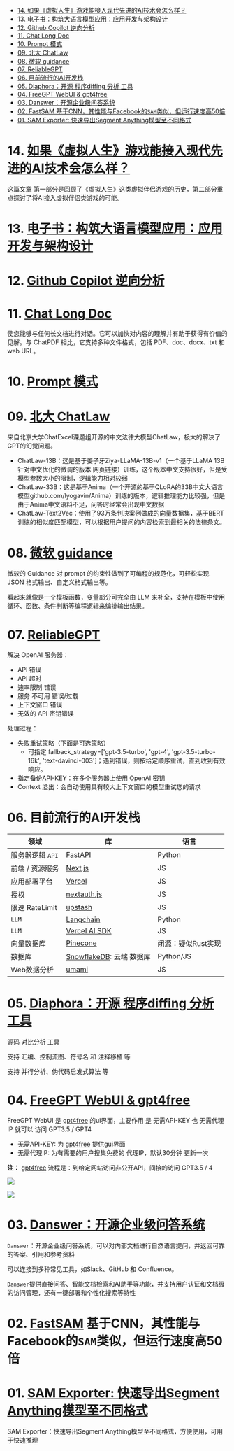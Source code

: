 - [14. 如果《虚拟人生》游戏能接入现代先进的AI技术会怎么样？](#14-如果虚拟人生游戏能接入现代先进的ai技术会怎么样)
- [13. 电子书：构筑大语言模型应用：应用开发与架构设计](#13-电子书构筑大语言模型应用应用开发与架构设计)
- [12. Github Copilot 逆向分析](#12-github-copilot-逆向分析)
- [11. Chat Long Doc](#11-chat-long-doc)
- [10. Prompt 模式](#10-prompt-模式)
- [09. 北大 ChatLaw](#09-北大-chatlaw)
- [08. 微软 guidance](#08-微软-guidance)
- [07. ReliableGPT](#07-reliablegpt)
- [06. 目前流行的AI开发栈](#06-目前流行的ai开发栈)
- [05. Diaphora：开源 程序diffing 分析 工具](#05-diaphora开源-程序diffing-分析-工具)
- [04. FreeGPT WebUI \& gpt4free](#04-freegpt-webui--gpt4free)
- [03. Danswer：开源企业级问答系统](#03-danswer开源企业级问答系统)
- [02. FastSAM 基于CNN，其性能与Facebook的`SAM`类似，但运行速度高50倍](#02-fastsam-基于cnn其性能与facebook的sam类似但运行速度高50倍)
- [01. SAM Exporter: 快速导出Segment Anything模型至不同格式](#01-sam-exporter-快速导出segment-anything模型至不同格式)

# 14. [如果《虚拟人生》游戏能接入现代先进的AI技术会怎么样？](https://weibo.com/1727858283/N7CZG9P0m)

这篇文章 第一部分是回顾了《虚拟人生》这类虚拟伴侣游戏的历史，第二部分重点探讨了将AI接入虚拟伴侣类游戏的可能。

# 13. [电子书：构筑大语言模型应用：应用开发与架构设计](https://aigc.phodal.com/?continueFlag=785b1b86603c0b46a030ec215edcaf12)

# 12. [Github Copilot 逆向分析](https://github.com/mengjian-github/copilot-analysis)

# 11. [Chat Long Doc](https://github.com/webpilot-ai/ChatLongDoc)

使您能够与任何长文档进行对话。它可以加快对内容的理解并有助于获得有价值的见解。与 ChatPDF 相比，它支持多种文件格式，包括 PDF、doc、docx、txt 和 web URL。

# 10. [Prompt 模式](https://prompt-patterns.phodal.com/?continueFlag=785b1b86603c0b46a030ec215edcaf12)

# 09. [北大 ChatLaw](https://github.com/PKU-YuanGroup/ChatLaw)

来自北京大学ChatExcel课题组开源的中文法律大模型ChatLaw，极大的解决了GPT的幻觉问题。

+ ChatLaw-13B：这是基于姜子牙Ziya-LLaMA-13B-v1（一个基于LLaMA 13B针对中文优化的微调的版本 网页链接）训练，这个版本中文支持很好，但是受模型参数大小的限制，逻辑能力相对较弱
+ ChatLaw-33B：这是基于Anima（一个开源的基于QLoRA的33B中文大语言模型github.com/lyogavin/Anima）训练的版本，逻辑推理能力比较强，但是由于Anima中文语料不足，问答时经常会出现中文数据
+ ChatLaw-Text2Vec：使用了93万条判决案例做成的向量数据集，基于BERT训练的相似度匹配模型，可以根据用户提问的内容检索到最相关的法律条文。

# 08. [微软 guidance](https://github.com/microsoft/guidance)

微软的 Guidance 对 prompt 的约束性做到了可编程的规范化，可轻松实现 JSON 格式输出、自定义格式输出等。

看起来就像是一个模板函数，变量部分可完全由 LLM 来补全，支持在模板中使用循环、函数、条件判断等编程逻辑来编排输出结果。 ​​​

# 07. [ReliableGPT](https://github.com/BerriAI/reliableGPT) 

解决 OpenAI 服务器：

+ API 错误
+ API 超时
+ 速率限制 错误
+ 服务 不可用 错误/过载
+ 上下文窗口 错误
+ 无效的 API 密钥错误

处理过程：

+ 失败重试策略（下面是可选策略）
    - 可指定 fallback_strategy=['gpt-3.5-turbo', 'gpt-4', 'gpt-3.5-turbo-16k', 'text-davinci-003']；遇到错误，则按给定顺序重试，直到收到有效响应。
+ 指定备份API-KEY：在多个服务器上使用 OpenAI 密钥
+ Context 溢出：会自动使用具有较大上下文窗口的模型重试您的请求

# 06. 目前流行的AI开发栈

|领域|库|语言|
|--|--|--|
|服务器逻辑 `API`|[FastAPI](https://fastapi.tiangolo.com/)|Python|
|前端 / 资源服务|[Next.js](https://github.com/vercel/next.js/)|JS|
|应用部署平台|[Vercel](https://vercel.com/)|JS|
|授权|[nextauth.js](https://next-auth.js.org/)|JS|
|限速 RateLimit|[upstash](https://github.com/upstash/ratelimit)|JS|
|`LLM`|[Langchain](https://github.com/hwchase17/langchain)|Python|
|`LLM`|[Vercel AI SDK](https://vercel.com/blog/introducing-the-vercel-ai-sdk)|JS|
|向量数据库|[Pinecone](https://www.pinecone.io/)|闭源：疑似Rust实现|
|数据库|[SnowflakeDB](https://docs.snowflake.com/en/sql-reference/snowflake-db): 云端 数据库|Python/JS|
|Web数据分析|[umami](https://umami.is/)|JS|
  
# 05. [Diaphora：开源 程序diffing 分析 工具](https://github.com/joxeankoret/diaphora)

源码 对比分析 工具

支持 汇编、控制流图、符号名 和 注释移植 等

支持 并行分析、伪代码启发式算法 等

# 04. [FreeGPT WebUI & gpt4free](https://github.com/ramonvc/freegpt-webui)

FreeGPT WebUI 是 [gpt4free](https://github.com/xtekky/gpt4free) 的ui界面，主要作用 是 无需API-KEY 也 无需代理IP 就可以 访问 GPT3.5 / GPT4

+ 无需API-KEY: 为 [gpt4free](https://github.com/xtekky/gpt4free) 提供gui界面
+ 无需代理IP: 为有需要的用户搜集免费的 代理IP，默认30分钟 更新一次

**注：** [gpt4free](https://github.com/xtekky/gpt4free) 流程是：到给定网站访问非公开API，间接的访问 GPT3.5 / 4

![](../../images/20230625151712.png)

![](../../images/20230625151801.png)

# 03. [Danswer：开源企业级问答系统](https://github.com/danswer-ai/danswer)

`Danswer`：开源企业级问答系统，可以对内部文档进行自然语言提问，并返回可靠的答案、引用和参考资料

可以连接到多种常见工具，如Slack、GitHub 和 Confluence。

`Danswer`提供直接问答、智能文档检索和AI助手等功能，并支持用户认证和文档级的访问管理，还有一键部署和个性化搜索等特性

# 02. [FastSAM](https://github.com/CASIA-IVA-Lab/FastSAM) 基于CNN，其性能与Facebook的`SAM`类似，但运行速度高50倍

# 01. [SAM Exporter: 快速导出Segment Anything模型至不同格式](https://github.com/vietanhdev/samexporter)

SAM Exporter：快速导出Segment Anything模型至不同格式，方便使用，可用于快速推理